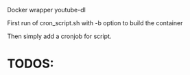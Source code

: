 Docker wrapper youtube-dl

First run of cron_script.sh with -b option to build the container

Then simply add a cronjob for script.

# TODOS:
